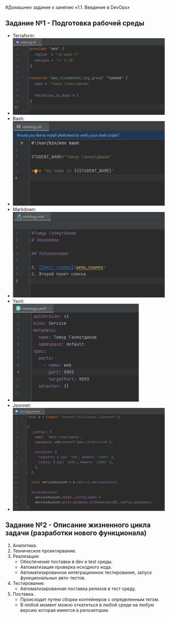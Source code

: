 #Домашнее задание к занятию «1.1. Введение в DevOps»

## Задание №1 - Подготовка рабочей среды

  - Terraform: 
  - ![Terraform](img/tf.png)
  - Bash: 
  - ![Bash](img/sh.png)
  - Markdown: 
  - ![Markdown](img/md.png)
  - Yaml: 
  - ![YAML](img/yaml.png)
  - Jsonnet: 
  - ![JSONNET](img/jsonnet.png)

## Задание №2 - Описание жизненного цикла задачи (разработки нового функционала)

1. Аналитика.
2. Техническое проектирвание.
3. Реализация:
   - Обеспечение поставки в dev и test среды. 
   - Автоматизация проверка исходного кода.
   - Автоматизированное интеграционное тестирование, запуск функциональных авто-тестов.
4. Тестирование:
   - Автоматизированная поставка релизов в тест среду. 
5. Поставка.
   - Происходит путем сборки контейнеров с определенным тегом.
   - В любой момент можно откатиться в любой среде на любую версию которая имеется в репозитории.